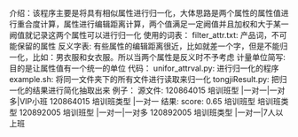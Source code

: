 介绍：该程序主要是将具有相似属性进行归一化，大体思路是两个属性的属性值进行重合度计算，属性进行编辑距离计算，两个值满足一定阙值并且加权和大于某一阙值就记录这两个属性可以进行归一化
使用的词表：
filter_attr.txt: 产品词，不可能保留的属性
反义字表: 有些属性的编辑距离很近，比如就差一个字，但是不能归一化，比如：男衣服和女衣服。所以当两个属性是反义时不予考虑
计量单位简写: 目的是让属性值有一个统一的单位
代码：
unifor_attrval.py: 进行归一化的程序
example.sh: 将同一文件夹下的所有文件进行读取来归一化
tongjiResult.py: 把归一化的结果进行简化抽取出来
例子：
源文件:
120864015	培训班型	|一对一|一对多|VIP小班
120864015	培训班类型	|一对一
结果:
score: 0.65
培训班型 培训班类型 
120892005	培训班型	|一对一|一对多
120892005	培训班类型	|一对一|7人以上班
